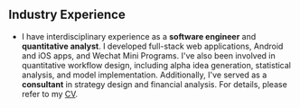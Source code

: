 ## Industry Experience

<ul style="margin:0 0 5px;">
  <li>I have interdisciplinary experience as a <b>software engineer</b> and <b>quantitative analyst</b>. I developed full-stack web applications, Android and iOS apps, and Wechat Mini Programs. I've also been involved in quantitative workflow design, including alpha idea generation, statistical analysis, and model implementation. Additionally, I've served as a <b>consultant</b> in strategy design and financial analysis. For details, please refer to my <a href="https://drive.google.com/file/d/1--2tdh91ZyC9MoO5e2Qc99PRiq2ZMIkc/view?usp=sharing">CV</a>.</li>
</ul>





